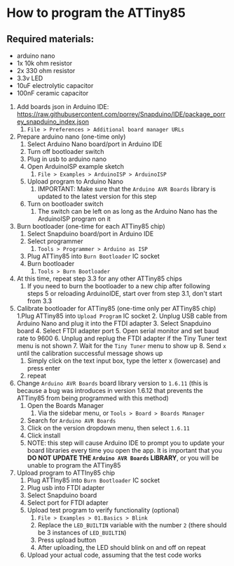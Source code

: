 # How to program the ATTiny85

## Required materials:

 - arduino nano
 - 1x 10k ohm resistor
 - 2x 330 ohm resistor
 - 3.3v LED
 - 10uF electrolytic capacitor
 - 100nF ceramic capacitor

 1. Add boards json in Arduino IDE: https://raw.githubusercontent.com/porrey/Snapduino/IDE/package_porrey_snapduino_index.json
    1. `File > Preferences > Additional board manager URLs`
 2. Prepare arduino nano (one-time only)
    1. Select Arduino Nano board/port in Arduino IDE
    2. Turn off bootloader switch
    3. Plug in usb to arduino nano
    4. Open ArduinoISP example sketch
       1. `File > Examples > ArduinoISP > ArduinoISP`
    5. Upload program to Arduino Nano
       1. IMPORTANT: Make sure that the `Arduino AVR Boards` library is updated to the latest version for this step
    6. Turn on bootloader switch
       1. The switch can be left on as long as the Arduino Nano has the ArduinoISP program on it
 3. Burn bootloader (one-time for each ATTiny85 chip)
    1. Select Snapduino board/port in Arduino IDE
    2. Select programmer
       1. `Tools > Programmer > Arduino as ISP`
    3. Plug ATTiny85 into `Burn Bootloader` IC socket
    4. Burn bootloader
       1. `Tools > Burn Bootloader`
 4. At this time, repeat step 3.3 for any other ATTiny85 chips
    1. If you need to burn the bootloader to a new chip after following steps 5 or reloading ArduinoIDE, start over from step 3.1, don't start from 3.3
 5. Calibrate bootloader for ATTiny85 (one-time only per ATTiny85 chip)
    1.Plug ATTiny85 into `Upload Program` IC socket
    2. Unplug USB cable from Arduino Nano and plug it into the FTDI adapter
    3. Select Snapduino board
    4. Select FTDI adapter port
    5. Open serial monitor and set baud rate to 9600
    6. Unplug and replug the FTDI adapter if the Tiny Tuner text menu is not shown
    7. Wait for the `Tiny Tuner` menu to show up
    8. Send `x` until the calibration successful message shows up
       1. Simply click on the text input box, type the letter x (lowercase) and press enter
       2. repeat
 6. Change `Arduino AVR Boards` board library version to `1.6.11` (this is because a bug was introduces in version 1.6.12 that prevents the ATTiny85 from being programmed with this method)
    1. Open the Boards Manager
       1. Via the sidebar menu, or `Tools > Board > Boards Manager`
    2. Search for `Arduino AVR Boards`
    3. Click on the version dropdown menu, then select `1.6.11`
    4. Click install
    5. NOTE: this step will cause Arduino IDE to prompt you to update your board libraries every time you open the app. It is important that you **DO NOT UPDATE THE `Arduino AVR Boards` LIBRARY**, or you will be unable to program the ATTiny85
 7. Upload program to ATTIny85 chip
    1. Plug ATTIny85 into `Burn Bootloader` IC socket
    2. Plug usb into FTDI adapter
    3. Select Snapduino board
    4. Select port for FTDI adapter
    5. Upload test program to verify functionality (optional)
       1. `File > Examples > 01.Basics > Blink`
       2. Replace the `LED_BUILTIN` variable with the number `2` (there should be 3 instances of `LED_BUILTIN`)
       3. Press upload button
       4. After uploading, the LED should blink on and off on repeat
    6. Upload your actual code, assuming that the test code works
